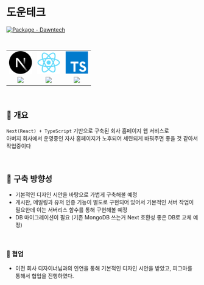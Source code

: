 # 도운테크

[![Package - Dawntech](https://github.com/jaemin96/Coduplex/actions/workflows/ci-dawntech.yml/badge.svg)](https://github.com/jaemin96/Coduplex/actions/workflows/ci-dawntech.yml)

<br />

<table>
  <tr>
    <td align="center">
      <img src="https://raw.githubusercontent.com/devicons/devicon/master/icons/nextjs/nextjs-original.svg" alt="Next.js" height="60"/>
    </td>
    <td align="center">
      <img src="https://raw.githubusercontent.com/devicons/devicon/master/icons/react/react-original.svg" alt="React" height="60"/>
    </td>
    <td align="center">
      <img src="https://raw.githubusercontent.com/devicons/devicon/master/icons/typescript/typescript-original.svg" alt="TypeScript" height="60"/>
    </td>
  </tr>
  <tr>
     <td align="center">
      <a href="https://nextjs.org/">
        <img src="https://img.shields.io/badge/next-^15.0-000000?logo=nextdotjs&logoColor=white" />
      </a>
    </td>
    <td align="center">
      <a href="https://react.dev/">
        <img src="https://img.shields.io/badge/react-^19.0-61DAFB?logo=react&logoColor=white" />
      </a>
    </td>
    <td align="center">
      <a href="https://www.typescriptlang.org/">
        <img src="https://img.shields.io/badge/typescript-^5.0-3178C6?logo=typescript&logoColor=white" />
      </a>
    </td>
  </tr>
</table>

<br/>

## 📖 개요

`Next(React) + TypeScript` 기반으로 구축된 회사 홈페이지 웹 서비스로 <br />
아버지 회사에서 운영중인 자사 홈페이지가 노후되어 세련되게 바꿔주면 좋을 것 같아서 작업중이다

<br/>

## 🧫 구축 방향성

- 기본적인 디자인 시안을 바탕으로 가볍게 구축해볼 예정
- 게시판, 메일링과 유저 인증 기능이 별도로 구현되어 있어서 기본적인 서버 작업이 필요한데 이는 서버리스 함수를 통해 구현해볼 예정
- DB 마이그레이션이 필요 (기존 MongoDB 쓰는거 Next 호환성 좋은 DB로 교체 예정)

<br />

### 🤝 협업

- 이전 회사 디자이너님과의 인연을 통해 기본적인 디자인 시안을 받았고, 피그마를 통해서 협업을 진행하였다.
